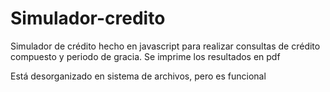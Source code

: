 # Simulador-credito
Simulador de crédito hecho en javascript para realizar consultas de crédito compuesto y periodo de gracia. Se imprime los resultados en pdf

Está desorganizado en sistema de archivos, pero es funcional

